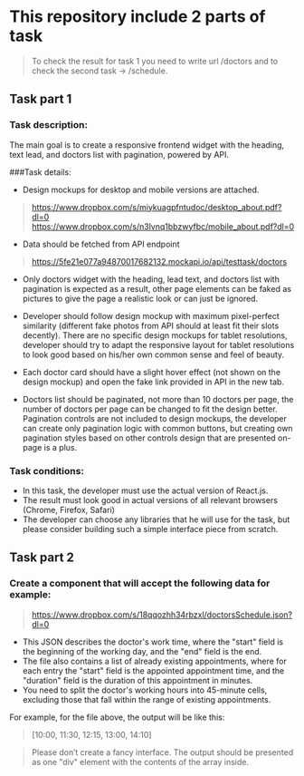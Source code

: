 # This repository include 2 parts of task

> To check the result for task 1 you need to write url /doctors and to check the second task -> /schedule.

## Task part 1

### Task description:
The main goal is to create a responsive frontend widget with the heading, text lead, and doctors list with pagination, powered by API.

###Task details:
* Design mockups for desktop and mobile versions are attached.
> https://www.dropbox.com/s/miykuagpfntudoc/desktop_about.pdf?dl=0
> https://www.dropbox.com/s/n3lvnq1bbzwyfbc/mobile_about.pdf?dl=0

* Data should be fetched from API endpoint 
> https://5fe21e077a94870017682132.mockapi.io/api/testtask/doctors

* Only doctors widget with the heading, lead text, and doctors list with pagination is expected as a result, other page elements can be faked as pictures to give the page a realistic look or can just be ignored.

* Developer should follow design mockup with maximum pixel-perfect similarity (different fake photos from API should at least fit their slots decently). There are no specific design mockups for tablet resolutions, developer should try to adapt the responsive layout for tablet resolutions to look good based on his/her own common sense and feel of beauty.

* Each doctor card should have a slight hover effect (not shown on the design mockup) and open the fake link provided in API in the new tab.

* Doctors list should be paginated, not more than 10 doctors per page, the number of doctors per page can be changed to fit the design better. Pagination controls are not included to design mockups, the developer can create only pagination logic with common buttons, but creating own pagination styles based on other controls design that are presented on-page is a plus.

### Task conditions:
* In this task, the developer must use the actual version of React.js. 
* The result must look good in actual versions of all relevant browsers (Chrome, Firefox, Safari) 
* The developer can choose any libraries that he will use for the task, but please consider building such a simple interface piece from scratch.  

## Task part 2

### Create a component that will accept the following data for example:
> https://www.dropbox.com/s/18qqozhh34rbzxl/doctorsSchedule.json?dl=0

* This JSON describes the doctor's work time, where the "start" field is the beginning of the working day, and the "end" field is the end.
* The file also contains a list of already existing appointments, where for each entry the "start" field is the appointed appointment time, and the "duration" field is the duration of this appointment in minutes.
* You need to split the doctor's working hours into 45-minute cells, excluding those that fall within the range of existing appointments.

For example, for the file above, the output will be like this:
> [10:00, 11:30, 12:15, 13:00, 14:10]

> Please don’t create a fancy interface. The output should be presented as one "div" element with the contents of the array inside.
